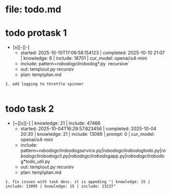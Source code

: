 # file: todo.md


# todo  protask 1
- [x][-][-] 
  - started: 2025-10-10T17:06:58.154123 | completed: 2025-10-10 21:07 | knowledge: 6 | include: 18701 | cur_model: openai/o4-mini
  - include: pattern=*robodogcli*robodog*.py  recursive`
  - out: temp\out.py recursiv 
  - plan: temp\plan.md
```knowledge
1. add logging to throttle spinner


``` 



# todo  task 2
- [~][x][-]  | knowledge: 21 | include: 47466
  - started: 2025-10-04T16:29:57.823456 | completed: 2025-10-04 20:30 | knowledge: 21 | include: 13089 | prompt: 0 | cur_model: openai/o4-mini
  - include: pattern=*robodogcli*robodog*service.py|*robodogcli*robodog*todo.py|*robodogcli*robodog*cli.py|*robodogcli*robodog*app.py|*robodogcli*robodog*todo_util.py 
  - out: temp\out.py recursiv 
  - plan: temp\plan.md
```knowledge
1. fix issues with task desc. it is appeding "| knowledge: 15 | include: 13095 | knowledge: 15 | include: 13237"
``` 